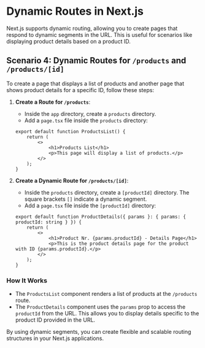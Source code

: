 # Dynamic Routes in Next.js

Next.js supports dynamic routing, allowing you to create pages that respond to dynamic segments in the URL.
This is useful for scenarios like displaying product details based on a product ID.

## Scenario 4: Dynamic Routes for `/products` and `/products/[id]`

To create a page that displays a list of products and another page that shows product details for a specific ID, follow these steps:

1. **Create a Route for `/products`**:

    - Inside the `app` directory, create a `products` directory.
    - Add a `page.tsx` file inside the `products` directory:

    ```tsx
    export default function ProductsList() {
        return (
            <>
                <h1>Products List</h1>
                <p>This page will display a list of products.</p>
            </>
        );
    }
    ```

2. **Create a Dynamic Route for `/products/[id]`**:

    - Inside the `products` directory, create a `[productId]` directory. The square brackets `[]` indicate a dynamic segment.
    - Add a `page.tsx` file inside the `[productId]` directory:

    ```tsx
    export default function ProductDetails({ params }: { params: { productId: string } }) {
        return (
            <>
                <h1>Product Nr. {params.productId} - Details Page</h1>
                <p>This is the product details page for the product with ID {params.productId}.</p>
            </>
        );
    }
    ```

### How It Works

-   The `ProductsList` component renders a list of products at the `/products` route.
-   The `ProductDetails` component uses the `params` prop to access the `productId` from the URL. This allows you to display details specific to the product ID provided in the URL.

By using dynamic segments, you can create flexible and scalable routing structures in your Next.js applications.

